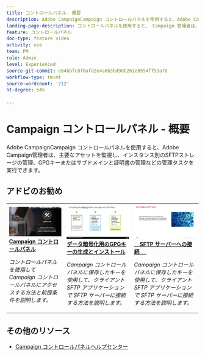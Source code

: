 ```yaml
---
title: コントロールパネル- 概要
description: Adobe CampaignCampaign コントロールパネルを使用すると、Adobe Campaign管理者は、主要なアセットを監視し、インスタンス別のSFTPストレージの管理、GPGキーまたはサブドメインと証明書の管理などの管理タスクを実行できます。
landing-page-description: コントロールパネルを使用すると、 Campaign 管理者は、主要なアセットを監視したり、SFTP ストレージ、GPG キー、またはサブドメインと証明書の管理などの管理タスクを実行できます。
feature: コントロールパネル
doc-type: feature video
activity: use
team: PM
role: Admin
level: Experienced
source-git-commit: e64bbfc8f0afd2e4a6b3bd98b261e0554ff51a78
workflow-type: tm+mt
source-wordcount: '212'
ht-degree: 54%

---
```


# Campaign コントロールパネル - 概要

Adobe CampaignCampaign コントロールパネルを使用すると、Adobe Campaign管理者は、主要なアセットを監視し、インスタンス別のSFTPストレージの管理、GPGキーまたはサブドメインと証明書の管理などの管理タスクを実行できます。

## アドビのお勧め

<table>
<tr>
<td>
    <a href="./getting-started-with-the-control-panel.md">
      <img alt="SFTP サーバーへの接続" src="./assets/kt-6385.jpg" />
    </a>
    <div>
      <a href="./getting-started-with-the-control-panel.md">
    <strong>Campaign コントロールパネル</strong>
    </a>
    </div>
    <p>
    <em>コントロールパネルを使用してCampaign コントロールパネルにアクセスする方法と前提条件を説明します。  </em>
    <p>
  </td>
  <td>
    <a href="./instance-settings/gpg-key-management/generate-and-install-gpg-keys-for-data-encryption.md">
      <img alt="SFTP サーバーへの接続" src="./assets/36386.jpg" />
    </a>
    <div>
      <a href="./instance-settings/gpg-key-management/generate-and-install-gpg-keys-for-data-encryption.md">
    <strong>データ暗号化用のGPGキーの生成とインストール</strong>
    </a>
    </div>
    <p>
    <em>Campaign コントロールパネルに保存したキーを使用して、クライアント SFTP アプリケーションで SFTP サーバーに接続する方法を説明します。</em>
    <p>
  </td>
  <td>
    <a href="./sftp-management/connect-to-sftp-server.md">
      <img alt="SFTP サーバーへの接続" src="./assets/27263.jpg" />
    </a>
    <div>
      <a href="./sftp-management/connect-to-sftp-server.md">
    <strong>SFTP サーバーへの接続</strong>
    </a>
    </div>
    <p>
    <em>Campaign コントロールパネルに保存したキーを使用して、クライアント SFTP アプリケーションで SFTP サーバーに接続する方法を説明します。</em>
    <p>
  </td>
</tr>
</table>

## その他のリソース

* [Campaign コントロールパネルヘルプセンター](https://experienceleague.adobe.com/docs/control-panel/using/control-panel-home.html?lang=ja)
